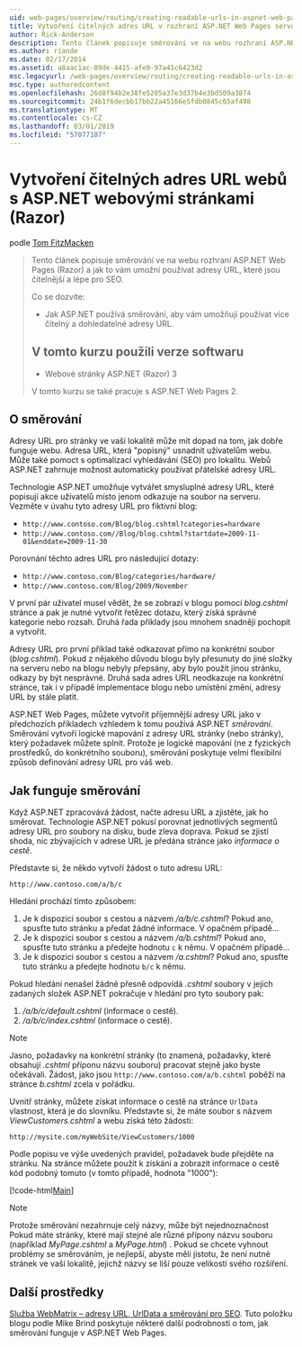 ```yaml
---
uid: web-pages/overview/routing/creating-readable-urls-in-aspnet-web-pages-sites
title: Vytvoření čitelných adres URL v rozhraní ASP.NET Web Pages servery (Razor) | Dokumentace Microsoftu
author: Rick-Anderson
description: Tento článek popisuje směrování ve na webu rozhraní ASP.NET Web Pages (Razor) a jak to vám umožní používat adresy URL, které jsou čitelnější a lépe pro SEO. Co budete...
ms.author: riande
ms.date: 02/17/2014
ms.assetid: a8aac1ac-89de-4415-afe0-97a41c6423d2
msc.legacyurl: /web-pages/overview/routing/creating-readable-urls-in-aspnet-web-pages-sites
msc.type: authoredcontent
ms.openlocfilehash: 26d8f94b2e38fe5205a37e3d37b4e3bd509a3874
ms.sourcegitcommit: 24b1f6decbb17bb22a45166e5fdb0845c65af498
ms.translationtype: MT
ms.contentlocale: cs-CZ
ms.lasthandoff: 03/01/2019
ms.locfileid: "57077107"
---
```

<a name="creating-readable-urls-in-aspnet-web-pages-razor-sites"></a>Vytvoření čitelných adres URL webů s ASP.NET webovými stránkami (Razor)
====================
podle [Tom FitzMacken](https://github.com/tfitzmac)

> Tento článek popisuje směrování ve na webu rozhraní ASP.NET Web Pages (Razor) a jak to vám umožní používat adresy URL, které jsou čitelnější a lépe pro SEO.
> 
> Co se dozvíte:
> 
> - Jak ASP.NET používá směrování, aby vám umožňují používat více čitelný a dohledatelné adresy URL.
>   
> 
> ## <a name="software-versions-used-in-the-tutorial"></a>V tomto kurzu použili verze softwaru
> 
> 
> - Webové stránky ASP.NET (Razor) 3
>   
> 
> V tomto kurzu se také pracuje s ASP.NET Web Pages 2.


## <a name="about-routing"></a>O směrování

Adresy URL pro stránky ve vaší lokalitě může mít dopad na tom, jak dobře funguje webu. Adresa URL, která &quot;popisný&quot; usnadnit uživatelům webu. Může také pomoct s optimalizací vyhledávání (SEO) pro lokalitu. Webů ASP.NET zahrnuje možnost automaticky používat přátelské adresy URL.

Technologie ASP.NET umožňuje vytvářet smysluplné adresy URL, které popisují akce uživatelů místo jenom odkazuje na soubor na serveru. Vezměte v úvahu tyto adresy URL pro fiktivní blog:

- `http://www.contoso.com/Blog/blog.cshtml?categories=hardware`
- `http://www.contoso.com//Blog/blog.cshtml?startdate=2009-11-01&enddate=2009-11-30`

Porovnání těchto adres URL pro následující dotazy:

- `http://www.contoso.com/Blog/categories/hardware/`
- `http://www.contoso.com/Blog/2009/November`

V první pár uživatel musel vědět, že se zobrazí v blogu pomocí *blog.cshtml* stránce a pak je nutné vytvořit řetězec dotazu, který získá správné kategorie nebo rozsah. Druhá řada příklady jsou mnohem snadněji pochopit a vytvořit.

Adresy URL pro první příklad také odkazovat přímo na konkrétní soubor (*blog.cshtml*). Pokud z nějakého důvodu blogu byly přesunuty do jiné složky na serveru nebo na blogu nebyly přepsány, aby bylo použít jinou stránku, odkazy by být nesprávné. Druhá sada adres URL neodkazuje na konkrétní stránce, tak i v případě implementace blogu nebo umístění změní, adresy URL by stále platit.

ASP.NET Web Pages, můžete vytvořit příjemnější adresy URL jako v předchozích příkladech vzhledem k tomu používá ASP.NET *směrování*. Směrování vytvoří logické mapování z adresy URL stránky (nebo stránky), který požadavek můžete splnit. Protože je logické mapování (ne z fyzických prostředků, do konkrétního souboru), směrování poskytuje velmi flexibilní způsob definování adresy URL pro váš web.

## <a name="how-routing-works"></a>Jak funguje směrování

Když ASP.NET zpracovává žádost, načte adresu URL a zjistěte, jak ho směrovat. Technologie ASP.NET pokusí porovnat jednotlivých segmentů adresy URL pro soubory na disku, bude zleva doprava. Pokud se zjistí shoda, nic zbývajících v adrese URL je předána stránce jako *informace o cestě*.

Představte si, že někdo vytvoří žádost o tuto adresu URL:

`http://www.contoso.com/a/b/c`

Hledání prochází tímto způsobem:

1. Je k dispozici soubor s cestou a názvem */a/b/c.cshtml*? Pokud ano, spusťte tuto stránku a předat žádné informace. V opačném případě...
2. Je k dispozici soubor s cestou a názvem */a/b.cshtml*? Pokud ano, spusťte tuto stránku a předejte hodnotu `c` k němu. V opačném případě...
3. Je k dispozici soubor s cestou a názvem */a.cshtml*? Pokud ano, spusťte tuto stránku a předejte hodnotu `b/c` k němu.

Pokud hledání nenašel žádné přesně odpovídá *.cshtml* soubory v jejich zadaných složek ASP.NET pokračuje v hledání pro tyto soubory pak:

1. */a/b/c/default.cshtml* (informace o cestě).
2. */a/b/c/index.cshtml* (informace o cestě).

> [!NOTE]
> Jasno, požadavky na konkrétní stránky (to znamená, požadavky, které obsahují *.cshtml* příponu názvu souboru) pracovat stejně jako byste očekávali. Žádost, jako jsou `http://www.contoso.com/a/b.cshtml` poběží na stránce *b.cshtml* zcela v pořádku.


Uvnitř stránky, můžete získat informace o cestě na stránce `UrlData` vlastnost, která je do slovníku. Představte si, že máte soubor s názvem *ViewCustomers.cshtml* a webu získá této žádosti:

`http://mysite.com/myWebSite/ViewCustomers/1000`

Podle popisu ve výše uvedených pravidel, požadavek bude přejděte na stránku. Na stránce můžete použít k získání a zobrazit informace o cestě kód podobný tomuto (v tomto případě, hodnota &quot;1000&quot;):

[!code-html[Main](creating-readable-urls-in-aspnet-web-pages-sites/samples/sample1.html)]

> [!NOTE]
> Protože směrování nezahrnuje celý názvy, může být nejednoznačnost Pokud máte stránky, které mají stejné ale různé přípony názvu souboru (například *MyPage.cshtml* a *MyPage.html*) . Pokud se chcete vyhnout problémy se směrováním, je nejlepší, abyste měli jistotu, že není nutné stránek ve vaší lokalitě, jejichž názvy se liší pouze velikostí svého rozšíření.


<a id="Additional_Resources"></a>
## <a name="additional-resources"></a>Další prostředky

[Služba WebMatrix – adresy URL, UrlData a směrování pro SEO](http://www.mikesdotnetting.com/Article/165/WebMatrix-URLs-UrlData-and-Routing-for-SEO). Tuto položku blogu podle Mike Brind poskytuje některé další podrobnosti o tom, jak směrování funguje v ASP.NET Web Pages.
